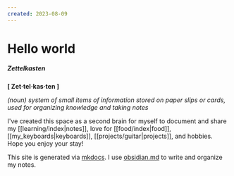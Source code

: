 ```yaml
---
created: 2023-08-09
---
```


# Hello world

<h5>Zettelkasten</h5>

**[ Zet‧tel‧kas‧ten ]**

*(noun) system of small items of information stored on paper slips or cards, used for organizing knowledge and taking notes*

I've created this space as a second brain for myself to document and share my [[learning/index|notes]], love for [[food/index|food]], [[my_keyboards|keyboards]], [[projects/guitar|projects]], and hobbies. Hope you enjoy your stay!

This site is generated via [mkdocs](https://www.mkdocs.org/). I use [obsidian.md](https://obsidian.md) to write and organize my notes.
